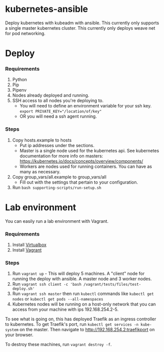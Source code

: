 # kubernetes-ansible
Deploy kubernetes with kubeadm with ansible. This currently only supports a single master kubernetes cluster. This currently only deploys weave net for pod networking.

# Deploy

### Requirements
1. Python
2. Pip
3. Pipenv
5. Nodes already deployed and running.
6. SSH access to all nodes you're deploying to. 
   * You will need to define an environment variable for your ssh key. `export PRIVATE_KEY="/location/of/key"`
   * OR you will need a ssh agent running.

### Steps
1. Copy hosts.example to hosts
    * Put ip addresses under the sections.
    * Master is a single node used for the kubernetes api. See kubernetes documentation for more info on masters: https://kubernetes.io/docs/concepts/overview/components/
    * Workers are nodes used for running containers. You can have as many as necessary.
 2. Copy group_vars/all.example to group_vars/all
    * Fill out with the settings that pertain to your configuration.
 3. Run `bash supporting-scripts/run-setup.sh`

 # Lab environment

You can easily run a lab environment with Vagrant. 

### Requirements
1. Install [Virtualbox](https://www.virtualbox.org/)
2. Install [Vagrant](https://www.vagrantup.com/)

### Steps
1. Run `vagrant up` - This will deploy 5 machines. A "client" node for running the deploy with ansible. A master node and 3 worker nodes.
2. Run `vagrant ssh client -c 'bash /vagrant/tests/files/test-deploy.sh'`
3. Run `vagrant ssh master` then run `kubectl` commands like `kubectl get nodes` or `kubectl get pods --all-namespaces`
4. Kubernetes nodes will be running on a host-only network that you can access from your machine with ips 192.168.254.2-5.

To see what is going on, this has deployed Traefik as an ingress controller to kubernetes. To get Traefik's port, run `kubectl get services -n kube-system` on the master. Then navigate to http://192.168.254.2:traefikport on your browser.

To destroy these machines, run `vagrant destroy -f`.